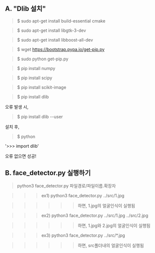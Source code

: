## A. "Dlib 설치"
> $ sudo apt-get install build-essential cmake

> $ sudo apt-get install libgtk-3-dev

> $ sudo apt-get install libboost-all-dev

> $ wget https://bootstrap.pypa.io/get-pip.py

> $ sudo python get-pip.py

> $ pip install numpy

> $ pip install scipy

> $ pip install scikit-image

> $ pip install dlib

오류 발생 시,

> $ pip install dlib --user

설치 후,

> $ python

'>>> import dlib'

오류 없으면 성공!


## B. face_detector.py 실행하기
> python3 face_detector.py 파일경로/파일이름.확장자

>>> ex1) python3 face_detector.py ../src/1.jpg

>>>>>> 하면, 1.jpg의 얼굴인식이 실행됨

>>> ex2) python3 face_detector.py ../src/1.jpg ../src/2.jpg  

>>>>>> 하면, 1.jpg와 2.jpg의 얼굴인식이 실행됨

>>> ex3) python3 face_detector.py ../src/*.jpg 

>>>>>> 하면, src폴더내의 얼굴인식이 실행됨
